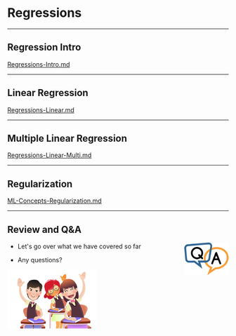 # Regressions


---

## Regression Intro

[Regressions-Intro.md](Regressions-Intro.md)


---

## Linear Regression
[Regressions-Linear.md](Regressions-Linear.md)

---

## Multiple Linear Regression

[Regressions-Linear-Multi.md](Regressions-Linear-Multi.md)

---

## Regularization

[ML-Concepts-Regularization.md](ML-Concepts-Regularization.md)

---

## Review and Q&A

<img src="../../assets/images/icons/q-and-a-1.png" style="width:20%;float:right;" /><!-- {"left" : 12.82, "top" : 1.79, "height" : 3.07, "width" : 4.13} -->



- Let's go over what we have covered so far

- Any questions?

<img src="../../assets/images/icons/quiz-icon.png" style="width:40%;" /><!-- {"left" : 4.43, "top" : 5.05, "height" : 5.76, "width" : 8.65} -->

